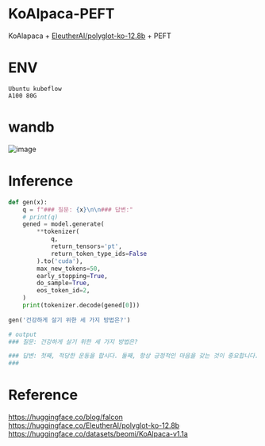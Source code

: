 # KoAlpaca-PEFT

KoAlapaca + [EleutherAI/polyglot-ko-12.8b](https://huggingface.co/EleutherAI/polyglot-ko-12.8b) + PEFT 

# ENV

```
Ubuntu kubeflow
A100 80G
```

# wandb

![image](https://github.com/HaloKim/KoAlpaca-PEFT/assets/44603549/1afbd57b-32dc-438a-8346-189078c2673d)


# Inference

```python
def gen(x):
    q = f"### 질문: {x}\n\n### 답변:"
    # print(q)
    gened = model.generate(
        **tokenizer(
            q,
            return_tensors='pt',
            return_token_type_ids=False
        ).to('cuda'),
        max_new_tokens=50,
        early_stopping=True,
        do_sample=True,
        eos_token_id=2,
    )
    print(tokenizer.decode(gened[0]))
  
gen('건강하게 살기 위한 세 가지 방법은?')

# output
### 질문: 건강하게 살기 위한 세 가지 방법은?

### 답변: 첫째, 적당한 운동을 합시다. 둘째, 항상 긍정적인 마음을 갖는 것이 중요합니다. 셋째, 몸에 좋은 음식을 골고루 섭취하세요. 다만, 지방과 탄수화물은 피해야 합니다.
###
```

# Reference

https://huggingface.co/blog/falcon
https://huggingface.co/EleutherAI/polyglot-ko-12.8b
https://huggingface.co/datasets/beomi/KoAlpaca-v1.1a
